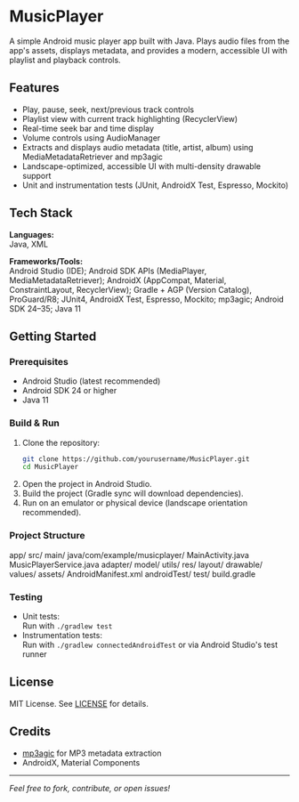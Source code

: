 # MusicPlayer

A simple Android music player app built with Java. Plays audio files from the app's assets, displays metadata, and provides a modern, accessible UI with playlist and playback controls.

## Features

- Play, pause, seek, next/previous track controls
- Playlist view with current track highlighting (RecyclerView)
- Real-time seek bar and time display
- Volume controls using AudioManager
- Extracts and displays audio metadata (title, artist, album) using MediaMetadataRetriever and mp3agic
- Landscape-optimized, accessible UI with multi-density drawable support
- Unit and instrumentation tests (JUnit, AndroidX Test, Espresso, Mockito)

## Tech Stack

**Languages:**  
Java, XML

**Frameworks/Tools:**  
Android Studio (IDE); Android SDK APIs (MediaPlayer, MediaMetadataRetriever); AndroidX (AppCompat, Material, ConstraintLayout, RecyclerView); Gradle + AGP (Version Catalog), ProGuard/R8; JUnit4, AndroidX Test, Espresso, Mockito; mp3agic; Android SDK 24–35; Java 11

## Getting Started

### Prerequisites

- Android Studio (latest recommended)
- Android SDK 24 or higher
- Java 11

### Build & Run

1. Clone the repository:
    ```sh
    git clone https://github.com/yourusername/MusicPlayer.git
    cd MusicPlayer
    ```
2. Open the project in Android Studio.
3. Build the project (Gradle sync will download dependencies).
4. Run on an emulator or physical device (landscape orientation recommended).

### Project Structure
app/
  src/
    main/
      java/com/example/musicplayer/
        MainActivity.java
        MusicPlayerService.java
        adapter/
        model/
        utils/
      res/
        layout/
        drawable/
        values/
      assets/
      AndroidManifest.xml
    androidTest/
    test/
  build.gradle

### Testing

- Unit tests:  
  Run with `./gradlew test`
- Instrumentation tests:  
  Run with `./gradlew connectedAndroidTest` or via Android Studio's test runner

## License

MIT License. See [LICENSE](LICENSE) for details.

## Credits

- [mp3agic](https://github.com/mpatric/mp3agic) for MP3 metadata extraction
- AndroidX, Material Components

---

*Feel free to fork, contribute, or open issues!*
